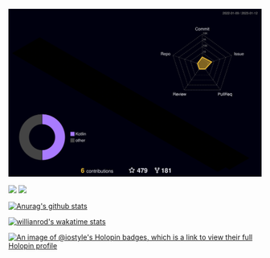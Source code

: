 ![](./profile-3d-contrib/profile-night-rainbow.svg)

<p align="left">
<img src="https://img.shields.io/badge/language-kotlin-orange.svg"/>
<img src="https://img.shields.io/badge/license-Apache-blue"/>
</p>

[![Anurag's github stats](https://github-readme-stats.vercel.app/api?username=iostyle&show_icons=true&count_private=true&theme=jolly)](https://github.com/anuraghazra/github-readme-stats)

[![willianrod's wakatime stats](https://github-readme-stats.vercel.app/api/wakatime?username=iostyle&layout=compact&v=2)](https://github.com/anuraghazra/github-readme-stats)

[![An image of @iostyle's Holopin badges, which is a link to view their full Holopin profile](https://holopin.me/iostyle)](https://holopin.io/@iostyle)
